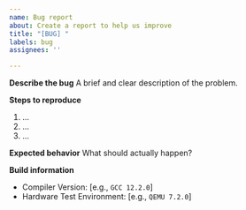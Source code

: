 ```yaml
---
name: Bug report
about: Create a report to help us improve
title: "[BUG] "
labels: bug
assignees: ''

---
```


**Describe the bug**
A brief and clear description of the problem.

**Steps to reproduce**
1. ...
2. ...
3. ...

**Expected behavior**
What should actually happen?

**Build information**
- Compiler Version: [e.g., `GCC 12.2.0`]
- Hardware Test Environment: [e.g., `QEMU 7.2.0`]
